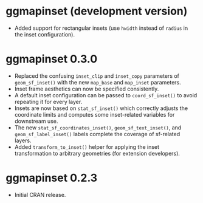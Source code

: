 # ggmapinset (development version)

* Added support for rectangular insets (use `hwidth` instead of `radius` in the
  inset configuration).

# ggmapinset 0.3.0

* Replaced the confusing `inset_clip` and `inset_copy` parameters of
  `geom_sf_inset()` with the new `map_base` and `map_inset` parameters.
* Inset frame aesthetics can now be specified consistently.
* A default inset configuration can be passed to `coord_sf_inset()` to avoid
  repeating it for every layer.
* Insets are now based on `stat_sf_inset()` which correctly adjusts the
  coordinate limits and computes some inset-related variables for downstream use.
* The new `stat_sf_coordinates_inset()`, `geom_sf_text_inset()`, and
  `geom_sf_label_inset()` labels complete the coverage of sf-related layers.
* Added `transform_to_inset()` helper for applying the inset transformation to
  arbitrary geometries (for extension developers).

# ggmapinset 0.2.3

* Initial CRAN release.
